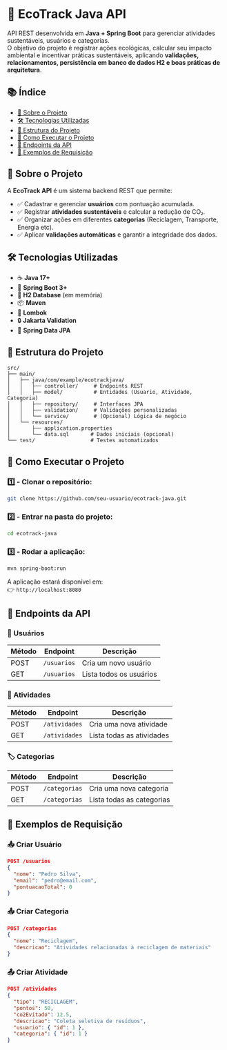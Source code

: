 
# 🌱 EcoTrack Java API

API REST desenvolvida em **Java + Spring Boot** para gerenciar atividades sustentáveis, usuários e categorias.  
O objetivo do projeto é registrar ações ecológicas, calcular seu impacto ambiental e incentivar práticas sustentáveis, aplicando **validações, relacionamentos, persistência em banco de dados H2 e boas práticas de arquitetura**.

## 📚 Índice
- [📌 Sobre o Projeto](#-sobre-o-projeto)
- [🛠️ Tecnologias Utilizadas](#️-tecnologias-utilizadas)
- [📁 Estrutura do Projeto](#-estrutura-do-projeto)
- [🚀 Como Executar o Projeto](#-como-executar-o-projeto)
- [📡 Endpoints da API](#-endpoints-da-api)
- [🧪 Exemplos de Requisição](#-exemplos-de-requisição)

## 📌 Sobre o Projeto

A **EcoTrack API** é um sistema backend REST que permite:

- ✅ Cadastrar e gerenciar **usuários** com pontuação acumulada.  
- ✅ Registrar **atividades sustentáveis** e calcular a redução de CO₂.  
- ✅ Organizar ações em diferentes **categorias** (Reciclagem, Transporte, Energia etc).  
- ✅ Aplicar **validações automáticas** e garantir a integridade dos dados.  

## 🛠️ Tecnologias Utilizadas

- ☕ **Java 17+**  
- 🌱 **Spring Boot 3+**  
- 🐘 **H2 Database** (em memória)  
- 📦 **Maven**  
- 🧰 **Lombok**  
- 🔒 **Jakarta Validation**  
- 🔄 **Spring Data JPA**

## 📁 Estrutura do Projeto

```
src/
├── main/
│   ├── java/com/example/ecotrackjava/
│   │   ├── controller/     # Endpoints REST
│   │   ├── model/          # Entidades (Usuario, Atividade, Categoria)
│   │   ├── repository/     # Interfaces JPA
│   │   ├── validation/     # Validações personalizadas
│   │   └── service/        # (Opcional) Lógica de negócio
│   └── resources/
│       ├── application.properties
│       └── data.sql       # Dados iniciais (opcional)
└── test/                  # Testes automatizados
```

## 🚀 Como Executar o Projeto

### 1️⃣ - Clonar o repositório:
```bash
git clone https://github.com/seu-usuario/ecotrack-java.git
```

### 2️⃣ - Entrar na pasta do projeto:
```bash
cd ecotrack-java
```

### 3️⃣ - Rodar a aplicação:
```bash
mvn spring-boot:run
```

A aplicação estará disponível em:  
👉 `http://localhost:8080`

## 📡 Endpoints da API

### 👤 Usuários
| Método | Endpoint         | Descrição                       |
|--------|------------------|-------------------------------|
| POST   | `/usuarios`      | Cria um novo usuário         |
| GET    | `/usuarios`      | Lista todos os usuários      |

### 🌿 Atividades
| Método | Endpoint          | Descrição                         |
|--------|-------------------|-----------------------------------|
| POST   | `/atividades`     | Cria uma nova atividade          |
| GET    | `/atividades`     | Lista todas as atividades       |

### 🏷️ Categorias
| Método | Endpoint          | Descrição                      |
|--------|-------------------|------------------------------|
| POST   | `/categorias`     | Cria uma nova categoria      |
| GET    | `/categorias`     | Lista todas as categorias    |

## 🧪 Exemplos de Requisição

### 📤 Criar Usuário

```json
POST /usuarios
{
  "nome": "Pedro Silva",
  "email": "pedro@email.com",
  "pontuacaoTotal": 0
}
```

### 📤 Criar Categoria

```json
POST /categorias
{
  "nome": "Reciclagem",
  "descricao": "Atividades relacionadas à reciclagem de materiais"
}
```

### 📤 Criar Atividade

```json
POST /atividades
{
  "tipo": "RECICLAGEM",
  "pontos": 50,
  "co2Evitado": 12.5,
  "descricao": "Coleta seletiva de resíduos",
  "usuario": { "id": 1 },
  "categoria": { "id": 1 }
}
```
